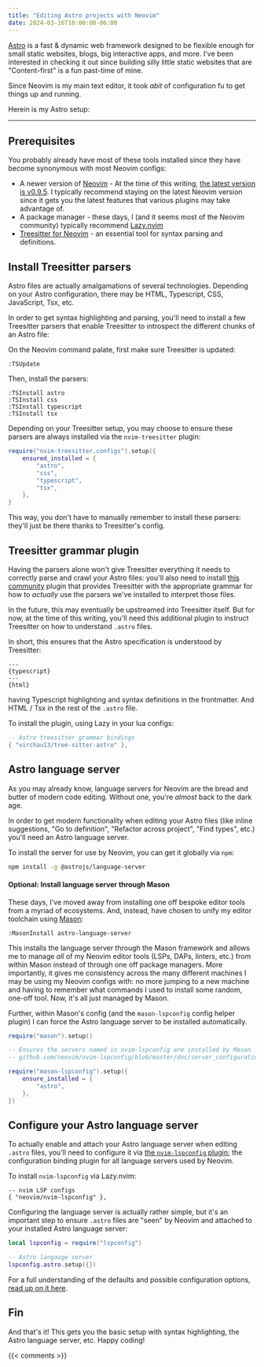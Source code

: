 ```yaml
---
title: "Editing Astro projects with Neovim"
date: 2024-03-16T10:00:00-06:00
---
```


[Astro](https://astro.build/) is a fast & dynamic web framework designed to be flexible
enough for small static websites, blogs, big interactive apps, and more.
I've been interested in checking it out since building silly little static websites
that are "Content-first" is a fun past-time of mine.

Since Neovim is my main text editor, it took _abit_ of configuration fu
to get things up and running.

Herein is my Astro setup:

---

## Prerequisites

You probably already have most of these tools installed since they have become
synonymous with most Neovim configs:

- A newer version of [Neovim](https://github.com/neovim/neovim) -
At the time of this writing, [the latest version is v0.9.5](https://github.com/neovim/neovim/releases/tag/v0.9.5).
I typically recommend staying on the latest Neovim version since it gets you the latest
features that various plugins may take advantage of.
- A package manager - these days, I (and it seems most of the Neovim community)
typically recommend [Lazy.nvim](https://github.com/folke/lazy.nvim)
- [Treesitter for Neovim](https://github.com/nvim-treesitter/nvim-treesitter) - an essential tool
for syntax parsing and definitions.

## Install Treesitter parsers

Astro files are actually amalgamations of several technologies.
Depending on your Astro configuration, there may be HTML, Typescript, CSS, JavaScript, Tsx, etc.

In order to get syntax highlighting and parsing, you'll need to install
a few Treesitter parsers that enable Treesitter to introspect the different
chunks of an Astro file:



On the Neovim command palate, first make sure Treesitter is updated:

```
:TSUpdate
```

Then, install the parsers:

```
:TSInstall astro
:TSInstall css
:TSInstall typescript
:TSInstall tsx
```

Depending on your Treesitter setup, you may choose to ensure these parsers are always
installed via the `nvim-treesitter` plugin:

```lua
require("nvim-treesitter.configs").setup({
	ensured_installed = {
		"astro",
		"css",
		"typescript",
		"tsx",
	},
}
```

This way, you don't have to manually remember to install these parsers:
they'll just be there thanks to Treesitter's config.

## Treesitter grammar plugin

Having the parsers alone won't give Treesitter everything it needs to correctly
parse and crawl your Astro files: you'll also need to install [this community](https://github.com/virchau13/tree-sitter-astro)
plugin that provides Treesitter with the appropriate grammar for how to _actually_
use the parsers we've installed to interpret those files.

In the future, this may eventually be upstreamed into Treesitter itself.
But for now, at the time of this writing, you'll need this additional plugin
to instruct Treesitter on how to understand `.astro` files.

In short, this ensures that the Astro specification is understood by Treesitter:

```
---
{typescript}
---
{html}
```

having Typescript highlighting and syntax definitions in the frontmatter.
And HTML / Tsx in the rest of the `.astro` file.

To install the plugin, using Lazy in your lua configs:

```lua
-- Astro treesitter grammar bindings
{ "virchau13/tree-sitter-astro" },
```

## Astro language server

As you may already know, language servers for Neovim are the bread and butter
of modern code editing. Without one, you're _almost_ back to the dark age.

In order to get modern functionality when editing your Astro files
(like inline suggestions, "Go to definition", "Refactor across project", "Find types", etc.)
you'll need an Astro language server.

To install the server for use by Neovim, you can get it globally via `npm`:

```sh
npm install -g @astrojs/language-server
```

#### Optional: Install language server through Mason

These days, I've moved away from installing one off bespoke editor tools
from a myriad of ecosystems.
And, instead, have chosen to unify my editor toolchain using [Mason](https://github.com/williamboman/mason.nvim):

```
:MasonInstall astro-language-server
```

This installs the language server through the Mason framework
and allows me to manage _all_ of my Neovim editor tools (LSPs, DAPs, linters, etc.)
from within Mason instead of through one off package managers.
More importantly, it gives me consistency across the many different machines
I may be using my Neovim configs with:
no more jumping to a new machine and having to remember
what commands I used to install some random, one-off tool.
Now, it's all just managed by Mason.

Further, within Mason's config (and the `mason-lspconfig` config helper plugin)
I can force the Astro language server to be installed automatically.

```lua
require("mason").setup()

-- Ensures the servers named in nvim-lspconfig are installed by Mason
-- github.com/neovim/nvim-lspconfig/blob/master/doc/server_configurations.md

require("mason-lspconfig").setup({
	ensure_installed = {
		"astro",
	},
})
```

## Configure your Astro language server

To actually enable and attach your Astro language server when editing `.astro` files,
you'll need to configure it via [the `nvim-lspconfig` plugin](https://github.com/neovim/nvim-lspconfig);
the configuration binding plugin for all language servers used by Neovim.

To install `nvim-lspconfig` via Lazy.nvim:

```
-- nvim LSP configs
{ "neovim/nvim-lspconfig" },
```

Configuring the language server is actually rather simple, but it's an important step
to ensure `.astro` files are "seen" by Neovim and attached to your installed Astro language server:

```lua
local lspconfig = require("lspconfig")

-- Astro langauge server
lspconfig.astro.setup({})
```

For a full understanding of the defaults and possible configuration options,
[read up on it here](https://github.com/neovim/nvim-lspconfig/blob/master/doc/server_configurations.md#astro).

## Fin

And that's it! This gets you the basic setup with syntax highlighting, the Astro language server, etc.
Happy coding!

{{< comments >}}
